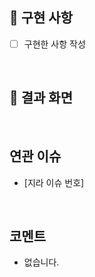 ## 📑 구현 사항 

- [ ] 구현한 사항 작성

<br/>

## 🌁 결과 화면


</br>

## 연관 이슈
- [지라 이슈 번호]


</br>

## 코멘트
- 없습니다.
